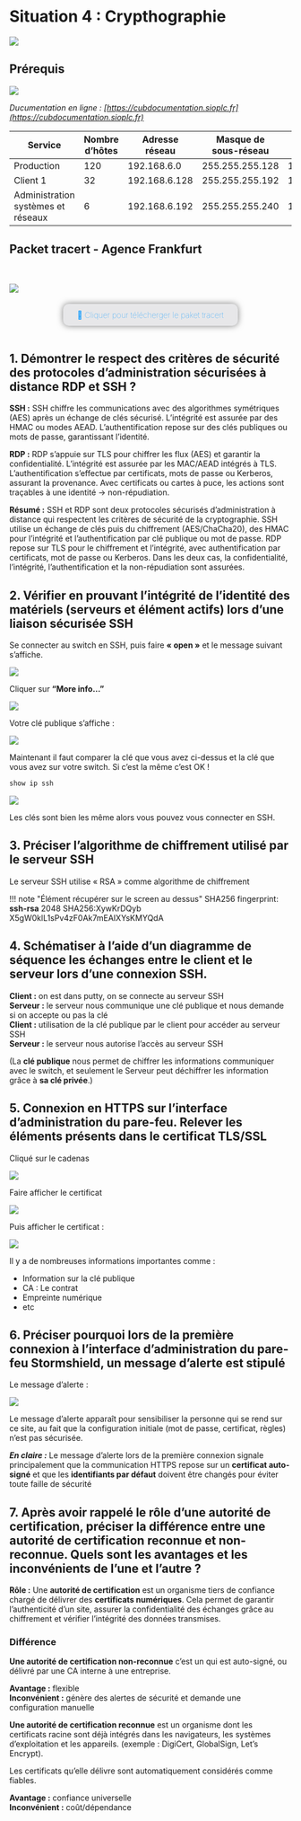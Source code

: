 # Situation 4 : Crypthographie

![](../../media/logo-cub.png)

## Prérequis

![](../../media/schema-logique-cub.png)

*Ducumentation en ligne : [https://cubdocumentation.sioplc.fr](https://cubdocumentation.sioplc.fr)*
<br>

| **Service**                           | **Nombre d’hôtes** | **Adresse réseau** | **Masque de sous-réseau** | **Adresse de diffusion** | **Description VLAN** |
|--------------------------------------|--------------------|--------------------|----------------------------|--------------------------|----------------------|
| Production                           | 120                | 192.168.6.0        | 255.255.255.128            | 192.168.6.127            | VLAN 56              |
| Client 1                             | 32                 | 192.168.6.128      | 255.255.255.192            | 192.168.6.191            | VLAN 10              |
| Administration systèmes et réseaux   | 6                  | 192.168.6.192      | 255.255.255.240            | 192.168.6.207            | VLAN 20              |


## Packet tracert - Agence Frankfurt
<br>

![](../../media/packet-tracert-v1.jpg)
<br>

<div style="text-align:center; margin-top:20px;">
  <a href="https://drive.google.com/file/d/1L7Gp52YpPjjRhFdp9gp4L1sGORqAoCEK/view?usp=share_link" 
     style="display:inline-block;
            background:#e7e7e9;
            color:#0096FF;
            padding:11px 25px;
            border-radius:10px;
            text-decoration:none;
            font-weight:50;
            box-shadow:0 0 12px rgba(0,0,0,0.5);
            transition:all 0.3s ease;"
     onmouseover="this.style.background='#dcdce0'; this.style.color='#003d80';"
     onmouseout="this.style.background='#e7e7e9'; this.style.color='#0096FF';">
     🔗 Cliquer pour télécherger le paket tracert
  </a>
</div>
<br>


## 1. Démontrer le respect des critères de sécurité des protocoles d’administration sécurisées à distance RDP et SSH ?

**SSH :**
SSH chiffre les communications avec des algorithmes symétriques (AES) après un échange de clés sécurisé. L’intégrité est assurée par des HMAC ou modes AEAD. L’authentification repose sur des clés publiques ou mots de passe, garantissant l’identité.

**RDP :**
RDP s’appuie sur TLS pour chiffrer les flux (AES) et garantir la confidentialité. L’intégrité est assurée par les MAC/AEAD intégrés à TLS. L’authentification s’effectue par certificats, mots de passe ou Kerberos, assurant la provenance.
Avec certificats ou cartes à puce, les actions sont traçables à une identité → non-répudiation.

**Résumé :**
SSH et RDP sont deux protocoles sécurisés d’administration à distance qui respectent les critères de sécurité de la cryptographie. SSH utilise un échange de clés puis du chiffrement (AES/ChaCha20), des HMAC pour l’intégrité et l’authentification par clé publique ou mot de passe. RDP repose sur TLS pour le chiffrement et l’intégrité, avec authentification par certificats, mot de passe ou Kerberos. Dans les deux cas, la confidentialité, l’intégrité, l’authentification et la non-répudiation sont assurées.


## 2. Vérifier en prouvant l’intégrité de l’identité des matériels (serveurs et élément actifs) lors d’une liaison sécurisée SSH

Se connecter au switch en SSH, puis faire **« open »** et le message suivant s’affiche. 

![](../../media/bloc3/Situation4-Q2.1.png)

Cliquer sur **“More info...”**

![](../../media/bloc3/Situation4-Q2.2.png)


Votre clé publique s’affiche :

![](../../media/bloc3/Situation4-Q2.3.png)


Maintenant il faut comparer la clé que vous avez ci-dessus et la clé que vous avez sur votre switch. Si c’est la même c’est OK ! 

```bash
show ip ssh
```
![](../../media/bloc3/Situation4-Q2.4.png)

Les clés sont bien les même alors vous pouvez vous connecter en SSH.

## 3. Préciser l’algorithme de chiffrement utilisé par le serveur SSH

Le serveur SSH utilise « RSA » comme algorithme de chiffrement 

!!! note "Élément récupérer sur le screen au dessus"
    SHA256 fingerprint: **ssh-rsa** 2048 SHA256:XywKrDQyb X5gW0klL1sPv4zF0Ak7mEAIXYsKMYQdA

## 4. Schématiser à l’aide d’un diagramme de séquence les échanges entre le client et le serveur lors d’une connexion SSH.

**Client :** on est dans putty, on se connecte au serveur SSH <br> **Serveur :** le serveur nous communique une clé publique et nous demande si on accepte ou pas la clé  <br> **Client :** utilisation de la clé publique par le client pour accéder au serveur SSH <br> **Serveur :** le serveur nous autorise l’accès au serveur SSH

(La **clé publique** nous permet de chiffrer les informations communiquer avec le switch, et seulement le Serveur peut déchiffrer les information grâce à **sa clé privée**.)

## 5. Connexion en HTTPS sur l’interface d’administration du pare-feu. Relever les éléments présents dans le certificat TLS/SSL

Cliqué sur le cadenas

![](../../media/bloc3/Situation4-Q5.1.png)

Faire afficher le certificat

![](../../media/bloc3/Situation4-Q5.2.png)

Puis afficher le certificat :

![](../../media/bloc3/Situation4-Q5.3.png)
<br>

Il y a de nombreuses informations importantes comme : 

* Information sur la clé publique 
* CA : Le contrat 
* Empreinte numérique 
* etc


## 6. Préciser pourquoi lors de la première connexion à l’interface d’administration du pare-feu Stormshield, un message d’alerte est stipulé 

Le message d’alerte : 

![](../../media/bloc3/Situation4-Q6.png)

Le message d’alerte apparaît pour sensibiliser la personne qui se rend sur ce site, au fait que la configuration initiale (mot de passe, certificat, règles) n’est pas sécurisée.

***En claire :***
Le message d’alerte lors de la première connexion signale principalement que la communication HTTPS repose sur un **certificat auto-signé** et que les **identifiants par défaut** doivent être changés pour éviter toute faille de sécurité


## 7. Après avoir rappelé le rôle d’une autorité de certification, préciser la différence entre une autorité de certification reconnue et non-reconnue. Quels sont les avantages et les inconvénients de l’une et l’autre ?

**Rôle :** Une **autorité de certification** est un organisme tiers de confiance chargé de délivrer des **certificats numériques**. Cela permet de garantir l’authenticité d’un site, assurer la confidentialité des échanges grâce au chiffrement et vérifier l’intégrité des données transmises.


### Différence 
**Une autorité de certification non-reconnue** c’est un qui est auto-signé, ou délivré par une CA interne à une entreprise.

**Avantage :** flexible <br> **Inconvénient :** génère des alertes de sécurité et demande une configuration manuelle 

**Une autorité de certification reconnue** est un organisme dont les certificats racine sont déjà intégrés dans les navigateurs, les systèmes d’exploitation et les appareils. (exemple : DigiCert, GlobalSign, Let’s Encrypt).

Les certificats qu’elle délivre sont automatiquement considérés comme fiables.

**Avantage :** confiance universelle  <br> **Inconvénient :** coût/dépendance
